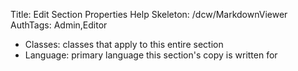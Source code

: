 Title: Edit Section Properties Help
Skeleton: /dcw/MarkdownViewer
AuthTags: Admin,Editor

- Classes: classes that apply to this entire section
- Language: primary language this section's copy is written for

